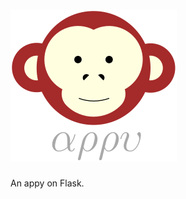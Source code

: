 # ![appy_title](https://github.com/trouchet/appy/blob/0296eda8f602bb634a14c4bf81507a051924832c/images/appy_small.png)

An appy on Flask.
